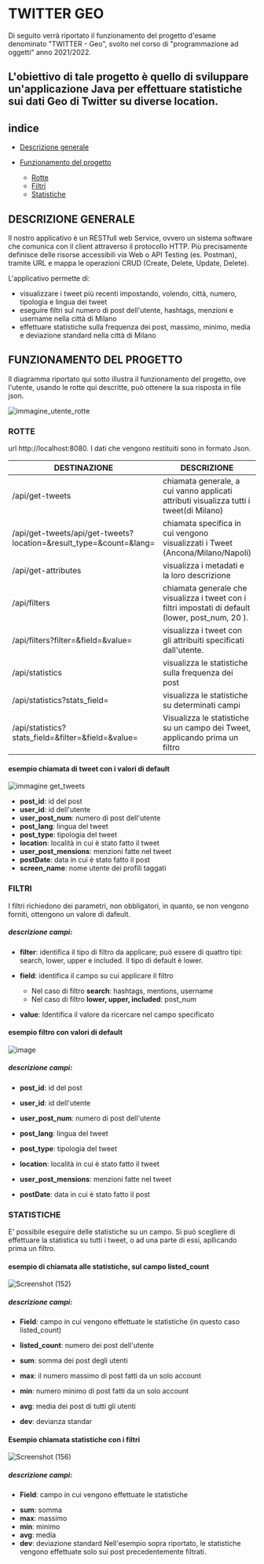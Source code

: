 # TWITTER GEO

Di seguito verrà riportato il funzionamento del progetto d'esame denominato "TWITTER - Geo", svolto nel corso di "programmazione ad oggetti" anno 2021/2022.

L'obiettivo di tale progetto è quello di sviluppare un'applicazione Java per effettuare statistiche sui dati Geo di Twitter su diverse location.
---------------------------------------------------------------------------------------------------------------------------------------------------------------------------------

## indice

- [Descrizione generale](#DESCRIZIONE-GENERALE)
- [Funzionamento del progetto](#FUNZIONAMENTO-DEL-PROGETTO)

 	* [Rotte](#ROTTE)
 	* [Filtri](#FILTRI)
 	* [Statistiche](#STATISTICHE)



## DESCRIZIONE GENERALE

Il nostro applicativo è un RESTfull web Service, ovvero un sistema software che comunica con il client attraverso il protocollo HTTP. Più precisamente definisce delle risorse accessibili via Web o API Testing (es. Postman), tramite URL e mappa le operazioni CRUD (Create, Delete, Update, Delete).

L'applicativo permette di:

- visualizzare i tweet più recenti impostando, volendo, città, numero, tipologia e lingua dei tweet
- eseguire filtri sul numero di post dell'utente, hashtags, menzioni e username nella città di Milano
- effettuare statistiche sulla frequenza dei post, massimo, minimo, media e deviazione standard nella città di Milano



## FUNZIONAMENTO DEL PROGETTO

Il diagramma riportato qui sotto illustra il funzionamento del progetto, ove l'utente, usando le rotte qui descritte, può ottenere la sua risposta in file json.

![immagine_utente_rotte](https://user-images.githubusercontent.com/95341359/148639891-fd9c092a-7dfa-4a73-84f7-d470e5835e99.jpeg)


### ROTTE
url http://localhost:8080. I dati che vengono restituiti sono in formato Json.

| DESTINAZIONE                                                 | DESCRIZIONE                                                  | esempio di chiamata                                          |
| ------------------------------------------------------------ | ------------------------------------------------------------ | ------------------------------------------------------------ |
| /api/get-tweets                                              | chiamata generale, a cui vanno applicati attributi visualizza tutti i tweet(di Milano) | /api/get-tweets                                              |
| /api/get-tweets/api/get-tweets?location=<value>&result_type=<value>&count=<value>&lang=<value> | chiamata specifica in cui vengono visualizzati i Tweet (Ancona/Milano/Napoli) | /api/get-tweets?location=<Ancona>&result_type=<recent>&count=<50>&lang=<it> |
| /api/get-attributes                                          | visualizza i metadati e la loro descrizione                  | /api/get-attributes                                          |
| /api/filters                                                 | chiamata generale che visualizza i tweet con i filtri impostati di default (lower, post_num, 20 ). | /api/filters                                                 |
| /api/filters?filter=<value>&field=<value>&value=<value>      | visualizza i tweet con gli attribuiti specificati dall'utente. | /api/filters?filter=<search>&field=<username>&value=<Spring> |
| /api/statistics                                              | visualizza le statistiche sulla frequenza dei post           | /api/statistics                                              |
| /api/statistics?stats_field=<value>                          | visualizza le statistiche su determinati campi               | /api/statistics?stats_field=<list_count>                     |
| /api/statistics?stats_field=<value>&filter=<value>&field=<value>&value=<value> | Visualizza le statistiche su un campo dei Tweet, applicando prima un filtro | /api/statistics?stats_field=listed_count&filt<br />er=lower&field=post_num&value=50 |


#### esempio chiamata di tweet con i valori di default </br> 
![immagine get_tweets](https://user-images.githubusercontent.com/95341359/148639969-3f26d338-076b-4a42-a12b-16183f3e5f29.jpg)

* **post_id**: id del post
* **user_id**: id dell'utente
* **user_post_num**: numero di post dell'utente
* **post_lang**: lingua del tweet
* **post_type**: tipologia del tweet
* **location**: località in cui è stato fatto il tweet
* **user_post_mensions**: menzioni fatte nel tweet
* **postDate**: data in cui è stato fatto il post
* **screen_name**: nome utente dei profili taggati
	
### FILTRI 
I filtri richiedono dei parametri, non obbligatori, in quanto, se non vengono forniti, ottengono un valore di dafeult.

 ##### descrizione campi:

* **filter**: identifica il tipo di filtro da applicare; può essere di quattro tipi:  search, lower, upper e included. Il tipo di default è lower.

* **field**: identifica il campo su cui applicare il filtro
	* Nel caso di filtro **search**: hashtags, mentions, username
	* Nel caso di filtro **lower, upper, included**: post_num
* **value**: Identifica il valore da ricercare nel campo specificato 


#### esempio filtro con valori di default </br>
![image](https://user-images.githubusercontent.com/95341359/148640526-27f7947a-ad5b-4301-aaff-b450365961e6.png)

 ##### descrizione campi:
* **post_id**: id del post

* **user_id**: id dell'utente

* **user_post_num**: numero di post dell'utente

* **post_lang**: lingua del tweet

* **post_type**: tipologia del tweet

* **location**: località in cui è stato fatto il tweet

* **user_post_mensions**: menzioni fatte nel tweet

* **postDate**: data in cui è stato fatto il post

### STATISTICHE
E' possibile eseguire delle statistiche su un campo. 
Si può scegliere di effettuare la statistica su tutti i tweet, o ad una parte di essi, apllicando prima un filtro.
#### esempio di chiamata alle statistiche, sul campo listed_count

![Screenshot (152)](https://user-images.githubusercontent.com/95341359/148642032-7fd63aff-3dcb-4350-aade-a32331c2b0c9.png)

##### descrizione campi:
- **Field**: campo in cui vengono effettuate le statistiche (in questo caso listed_count)

- **listed_count**: numero dei post dell'utente

- **sum**: somma dei post degli utenti 

- **max**: il numero massimo di post fatti da un solo  account

- **min**: numero minimo di post fatti da un solo account 

- **avg**: media dei post di tutti gli utenti 

- **dev**: devianza standar 

 #### Esempio chiamata statistiche con i filtri

![Screenshot (156)](https://user-images.githubusercontent.com/95341359/148642009-d6db2140-e3fa-49ea-92f0-cab3a937a816.png)

 ##### descrizione campi:
- **Field**: campo in cui vengono effettuate le statistiche
* **sum**: somma
* **max**: massimo
* **min**: minimo
* **avg**: media
* **dev**: deviazione standard
Nell'esempio sopra riportato, le statistiche vengono effettuate solo sui post precedentemente filtrati.
